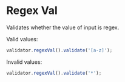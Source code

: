 # Regex Val

Validates whether the value of input is regex.

Valid values:

```js
validator.regexVal().validate('[a-z]');
```

Invalid values:

```js
validator.regexVal().validate('*');
```
